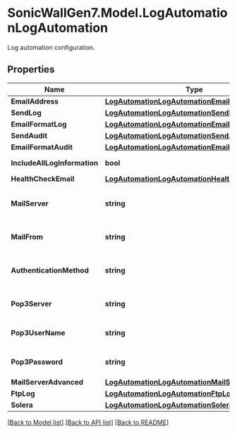 # SonicWallGen7.Model.LogAutomationLogAutomation
Log automation configuration.

## Properties

Name | Type | Description | Notes
------------ | ------------- | ------------- | -------------
**EmailAddress** | [**LogAutomationLogAutomationEmailAddress**](LogAutomationLogAutomationEmailAddress.md) |  | [optional] 
**SendLog** | [**LogAutomationLogAutomationSendLog**](LogAutomationLogAutomationSendLog.md) |  | [optional] 
**EmailFormatLog** | [**LogAutomationLogAutomationEmailFormatLog**](LogAutomationLogAutomationEmailFormatLog.md) |  | [optional] 
**SendAudit** | [**LogAutomationLogAutomationSendAudit**](LogAutomationLogAutomationSendAudit.md) |  | [optional] 
**EmailFormatAudit** | [**LogAutomationLogAutomationEmailFormatAudit**](LogAutomationLogAutomationEmailFormatAudit.md) |  | [optional] 
**IncludeAllLogInformation** | **bool** | Include all log information. | [optional] 
**HealthCheckEmail** | [**LogAutomationLogAutomationHealthCheckEmail**](LogAutomationLogAutomationHealthCheckEmail.md) |  | [optional] 
**MailServer** | **string** | Set mail server IP address or hostname. | [optional] 
**MailFrom** | **string** | Set E-mail address to mail from. | [optional] 
**AuthenticationMethod** | **string** | Specify e-mail server authentication method. | [optional] 
**Pop3Server** | **string** | POP3 server IP address or hostname. | [optional] 
**Pop3UserName** | **string** | Specify username for authentication. | [optional] 
**Pop3Password** | **string** | Specify password for authentication. | [optional] 
**MailServerAdvanced** | [**LogAutomationLogAutomationMailServerAdvanced**](LogAutomationLogAutomationMailServerAdvanced.md) |  | [optional] 
**FtpLog** | [**LogAutomationLogAutomationFtpLog**](LogAutomationLogAutomationFtpLog.md) |  | [optional] 
**Solera** | [**LogAutomationLogAutomationSolera**](LogAutomationLogAutomationSolera.md) |  | [optional] 

[[Back to Model list]](../README.md#documentation-for-models) [[Back to API list]](../README.md#documentation-for-api-endpoints) [[Back to README]](../README.md)

